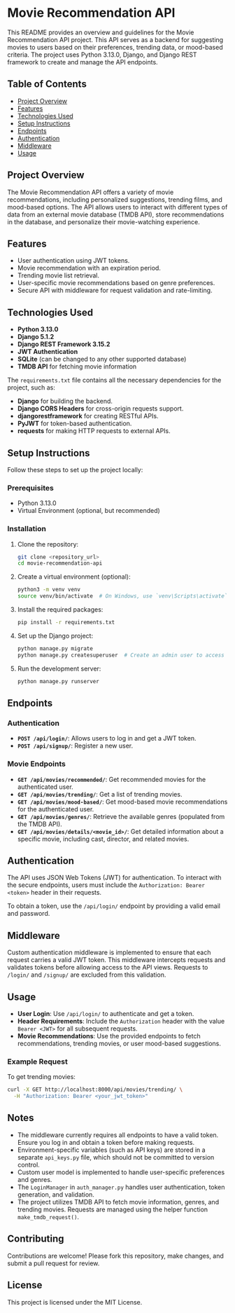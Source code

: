 # Movie Recommendation API

This README provides an overview and guidelines for the Movie Recommendation API project. This API serves as a backend for suggesting movies to users based on their preferences, trending data, or mood-based criteria. The project uses Python 3.13.0, Django, and Django REST framework to create and manage the API endpoints.

## Table of Contents
- [Project Overview](#project-overview)
- [Features](#features)
- [Technologies Used](#technologies-used)
- [Setup Instructions](#setup-instructions)
- [Endpoints](#endpoints)
- [Authentication](#authentication)
- [Middleware](#middleware)
- [Usage](#usage)

## Project Overview
The Movie Recommendation API offers a variety of movie recommendations, including personalized suggestions, trending films, and mood-based options. The API allows users to interact with different types of data from an external movie database (TMDB API), store recommendations in the database, and personalize their movie-watching experience.

## Features
- User authentication using JWT tokens.
- Movie recommendation with an expiration period.
- Trending movie list retrieval.
- User-specific movie recommendations based on genre preferences.
- Secure API with middleware for request validation and rate-limiting.

## Technologies Used
- **Python 3.13.0**
- **Django 5.1.2**
- **Django REST Framework 3.15.2**
- **JWT Authentication**
- **SQLite** (can be changed to any other supported database)
- **TMDB API** for fetching movie information

The `requirements.txt` file contains all the necessary dependencies for the project, such as:
- **Django** for building the backend.
- **Django CORS Headers** for cross-origin requests support.
- **djangorestframework** for creating RESTful APIs.
- **PyJWT** for token-based authentication.
- **requests** for making HTTP requests to external APIs.

## Setup Instructions
Follow these steps to set up the project locally:

### Prerequisites
- Python 3.13.0
- Virtual Environment (optional, but recommended)

### Installation
1. Clone the repository:
   ```bash
   git clone <repository_url>
   cd movie-recommendation-api
   ```
2. Create a virtual environment (optional):
   ```bash
   python3 -m venv venv
   source venv/bin/activate  # On Windows, use `venv\Scripts\activate`
   ```
3. Install the required packages:
   ```bash
   pip install -r requirements.txt
   ```
4. Set up the Django project:
   ```bash
   python manage.py migrate
   python manage.py createsuperuser  # Create an admin user to access the admin panel
   ```
5. Run the development server:
   ```bash
   python manage.py runserver
   ```

## Endpoints

### Authentication
- **`POST /api/login/`**: Allows users to log in and get a JWT token.
- **`POST /api/signup/`**: Register a new user.

### Movie Endpoints
- **`GET /api/movies/recommended/`**: Get recommended movies for the authenticated user.
- **`GET /api/movies/trending/`**: Get a list of trending movies.
- **`GET /api/movies/mood-based/`**: Get mood-based movie recommendations for the authenticated user.
- **`GET /api/movies/genres/`**: Retrieve the available genres (populated from the TMDB API).
- **`GET /api/movies/details/<movie_id>/`**: Get detailed information about a specific movie, including cast, director, and related movies.

## Authentication
The API uses JSON Web Tokens (JWT) for authentication. To interact with the secure endpoints, users must include the `Authorization: Bearer <token>` header in their requests.

To obtain a token, use the `/api/login/` endpoint by providing a valid email and password.

## Middleware
Custom authentication middleware is implemented to ensure that each request carries a valid JWT token. This middleware intercepts requests and validates tokens before allowing access to the API views. Requests to `/login/` and `/signup/` are excluded from this validation.

## Usage
- **User Login**: Use `/api/login/` to authenticate and get a token.
- **Header Requirements**: Include the `Authorization` header with the value `Bearer <JWT>` for all subsequent requests.
- **Movie Recommendations**: Use the provided endpoints to fetch recommendations, trending movies, or user mood-based suggestions.

### Example Request
To get trending movies:
```bash
curl -X GET http://localhost:8000/api/movies/trending/ \
  -H "Authorization: Bearer <your_jwt_token>"
```

## Notes
- The middleware currently requires all endpoints to have a valid token. Ensure you log in and obtain a token before making requests.
- Environment-specific variables (such as API keys) are stored in a separate `api_keys.py` file, which should not be committed to version control.
- Custom user model is implemented to handle user-specific preferences and genres.
- The `LoginManager` in `auth_manager.py` handles user authentication, token generation, and validation.
- The project utilizes TMDB API to fetch movie information, genres, and trending movies. Requests are managed using the helper function `make_tmdb_request()`.

## Contributing
Contributions are welcome! Please fork this repository, make changes, and submit a pull request for review.

## License
This project is licensed under the MIT License.

